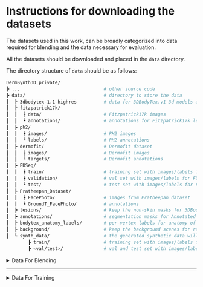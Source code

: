 
# Instructions for downloading the datasets

The datasets used in this work, can be broadly categorized into data required for blending and the data necessary for evaluation.

All the datasets should be downloaded and placed in the `data` directory. 

The directory structure of `data` should be as follows:
<a name="tree"></a>
```bash
DermSynth3D_private/
┣ ...						   		# other source code
┣ data/                        		# directory to store the data
┃  ┣ 3dbodytex-1.1-highres   		# data for 3DBodyTex.v1 3d models and texture maps
┃  ┣ fitzpatrick17k/
┃  ┃  ┣ data/               		# Fitzpatrick17k images
┃  ┃  ┗ annotations/        		# annotations for Fitzpatrick17k lesions
┃  ┣ ph2/                   
┃  ┃  ┣ images/               		# PH2 images
┃  ┃  ┗ labels/               		# PH2 annotations
┃  ┣ dermofit/ 						# Dermofit dataset
┃  ┃  ┣ images/               		# Dermofit images	
┃  ┃  ┗ targets/               		# Dermofit annotations 
┃  ┣ FUSeg/
┃  ┃  ┣ train/               		# training set with images/labels for FUSeg
┃  ┃  ┣ validation/               	# val set with images/labels for FUSeg
┃  ┃  ┗ test/               		# test set with images/labels for FUSeg
┃  ┣ Pratheepan_Dataset/
┃  ┃  ┣ FacePhoto/               	# images from Pratheepan dataset
┃  ┃  ┗ GroundT_FacePhoto/  	 	# annotations
┃  ┣ lesions/                   	# keep the non-skin masks for 3DBodyTex.v1 meshes here
┃  ┣ annotations/                   # segmentation masks for Annotated Fitzpatrick17k lesions
┃  ┣ bodytex_anatomy_labels/ 		# per-vertex labels for anatomy of 3DBodyTex.v1 meshes
┃  ┣ background/               		# keep the background scenes for rendering here
┃  ┗ synth_data/			   		# the generated synthetic data will be stored here
    	┣ train/               		# training set with images/labels for training on synthetic data
	    ┣ <val/test>/ 			 	# val and test set with images/labels for training on synthetic data
```
<details>

<summary> Data For Blending </summary>
<!-- ## Data For Blending  -->

### Download 3DBodyTex.v1 meshes

The `3DBodyTex.v1` dataset can be downloaded from [here](https://cvi2.uni.lu/datasets/).

`3DBodyTex.v1` contains the meshes and texture images used in this work and can be downloaded from the external site linked above (after accepting a license agreement). 

**NOTE**: These textured meshes are needed to run the code to generate the data.

We provide the non-skin texture maps annotations for 2 meshes: `006-f-run` and `221-m-u`. 
Hence, to generate the data, make sure to get the `.obj` files for these two meshes and place them in `data/3dbodytex-1.1-highres` before excecuting `scripts/gen_data.py`.

After accepting the licence, download and unzip the data in `./data/`.

### Download the 3DBodyTex.v1 annotations

#### Non-skin texture maps
<img src="./assets/final.png" width="100%" height="50%">

We provide the non-skin texture map ($T_{nonskin}$) annotations for 215 meshes from the `3DBodyTex.v1` dataset [here](https://drive.google.com/file/d/1qA9_8cn6ozfJrlct95OH2k_ALRBy4caE/view?usp=sharing).

#### Anatomy labels
<img src="./assets/body_part_annotation_consistent_cmap_multi.png"  width="320" height="240">

We provide the per-vertex labels for anatomical parts of the 3DBodyTex.v1 meshes obtained by fitting SCAPE template body model [here](https://drive.google.com/file/d/1i6Sa1CXLe5sw1I0Wi_2diQlVv-jmz4ol/view?usp=sharing).

The folders are organised with the same IDs as the meshes in `3DBodyTex.v1` dataset.

### Download the Fitzpatrick17k dataset

We used the skin conditions from [Fitzpatrick17k](https://github.com/mattgroh/fitzpatrick17k). See instructions to get access to the Fitzpatrick17k images.

We provide the raw images for the Fitzpatrick17k dataset [here](https://drive.google.com/file/d/1K7lX7kfE7hUV8F4FnaG9aVhema8hhfq1/view?usp=share_link).
After downloading the dataset, unzip the dataset:
```
unzip fitzpatrick17k.zip -d data/fitzpatrick17k/
```

### Download the Fitzpatrick17k annotations

The densely annotated lesion masks from the Fitzpatrick17k dataset are given within this repository under the `data` directory.
More of such annotations can be downloaded from [here](https://drive.google.com/file/d/1mmKvImhljfPBD-I8Z4v33pykdgz1CFsR/view?usp=share_link).

### Download the Background Scenes

Although you can use any scenes as background for generating the random views of the lesioned-meshes, we used [SceneNet RGB-D](https://robotvault.bitbucket.io/scenenet-rgbd.html) for the background IndoorScenes. Specifically, we used [this split](https://www.doc.ic.ac.uk/~bjm113/scenenet_data/train_split/train_0.tar.gz), and sampled 3000 images from it.

For convenience, the background scenes we used to generate the ssynthetic dataset can be downloaded from [here](https://drive.google.com/file/d/1ZPOHzEungZG_BgFyVWrp_UPBVlO-8sO1/view?usp=sharing).

</details>

---
<details>

<summary> Data For Training </summary>

### Download the FUSeg dataset

The Foot Ulcer Segmentation Challenge (FUSeg) dataset is available to download from [their official repository](https://github.com/uwm-bigdata/wound-segmentation/tree/master/data/Foot%20Ulcer%20Segmentation%20Challenge). 
Download and unpack the dataset at `data/FUSeg/`, maintaining the Folder Structure shown above.

For simplicity, we mirror the FUSeg dataset [here](https://drive.google.com/file/d/1Rhf_NAmR373Oyxa_W4l1y3BdiHojHRTZ/view?usp=sharing).

### Download the Pratheepan dataset

The Pratheepan dataset is available to download from [their official website](https://web.fsktm.um.edu.my/~cschan/downloads_skin_dataset.html). 
The images and the corresponding ground truth masks are available in a ZIP file hosted on Google Drive. Download and unpack the dataset at `data/Pratheepan_Dataset/`.

### Download the PH2 dataset

The PH2 dataset can be downloaded from [the official ADDI Project website](https://www.fc.up.pt/addi/ph2%20database.html). 
Download and unpack the dataset at `data/ph2/`, maintaining the Folder Structure shown below.

### Download the DermoFit dataset

The DermoFit dataset is available through a paid perpetual academic license from the University of Edinburgh. Please access the dataset following the instructions for [the DermoFit Image Library](https://licensing.edinburgh-innovations.ed.ac.uk/product/dermofit-image-library) and unpack it at `data/dermofit/`, maintaining the Folder Structure shown above.

### Creating the Synthetic dataset
![annots](./assets/AnnotationOverview.png)
For convenience, we provide the generated synthetic data we used in this work [here](https://drive.google.com/file/d/1mVL9-rWIqNPhIUNiGemRt1t623BS08Ra/view?usp=sharing).

If you want to train your models on a different split of the synthetic data, you can download a dataset generated by blending lesions on 26 3DBodyTex scans from [here](https://drive.google.com/file/d/1GlQ_i1LNTxzeZB9MXOiSkrR7-VPnumaM/view?usp=sharing).
To prepare the synthetic dataset for training. Sample the `images`, and `targets` from the path where you saved this dataset and then organise them into `train/val`.

Alternatively, you can use the code provided in `scripts/prep_data.py` to create it.

Even better, you can generate your own dataset, by following the instructions [here](./README.md#generating-synthetic-dataset).

</details>
